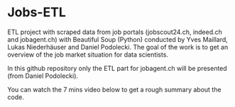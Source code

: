 # Jobs-ETL
ETL project with scraped data from job portals (jobscout24.ch, indeed.ch and jobagent.ch) with Beautiful Soup (Python) conducted by Yves Maillard, Lukas Niederhäuser and Daniel Podolecki.
The goal of the work is to get an overview of the job market situation for data scientists.

In this github repository only the ETL part for jobagent.ch will be presented (from Daniel Podolecki).

You can watch the 7 mins video below to get a rough summary about the code.
